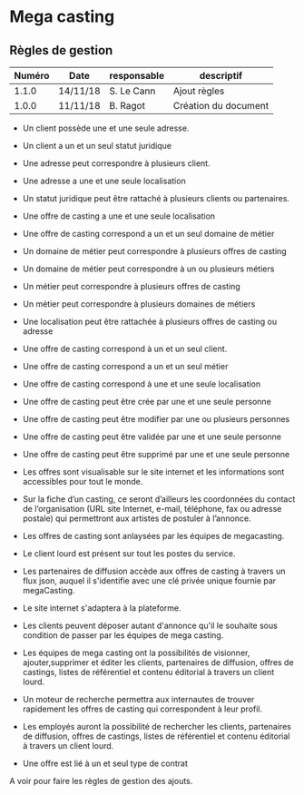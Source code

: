 # Mega casting

## Règles de gestion

| Numéro | Date     | responsable | descriptif           |
| ------ | -------- | ----------- | -------------------- |
| 1.1.0  | 14/11/18 | S. Le Cann  | Ajout règles         |
| 1.0.0  | 11/11/18 | B. Ragot    | Création du document |

- Un client possède une et une seule adresse.
- Un client a un et un seul statut juridique
- Une adresse peut correspondre à plusieurs client.
- Une adresse a une et une seule localisation
- Un statut juridique peut être rattaché à plusieurs clients ou partenaires.
- Une offre de casting a une et une seule localisation
- Une offre de casting correspond a un et un seul domaine de métier
- Un domaine de métier peut correspondre à plusieurs offres de casting
- Un domaine de métier peut correspondre à un ou plusieurs métiers
- Un métier peut correspondre à plusieurs offres de casting
- Un métier peut correspondre à plusieurs domaines de métiers
- Une localisation peut être rattachée à plusieurs offres de casting ou adresse
- Une offre de casting correspond à un et un seul client.
- Une offre de casting correspond a un et un seul métier
- Une offre de casting correspond à une et une seule localisation
- Une offre de casting peut être crée par une et une seule personne
- Une offre de casting peut être modifier par une ou plusieurs personnes
- Une offre de casting peut être validée par une et une seule personne
- Une offre de casting peut être supprimé par une et une seule personne

- Les offres sont visualisable sur le site internet et les informations sont accessibles pour tout le monde.
- Sur la fiche d’un casting, ce seront d’ailleurs les coordonnées du contact de l’organisation (URL site Internet, e-mail, téléphone, fax ou adresse postale) qui permettront aux artistes de postuler à l’annonce.
- Les offres de casting sont anlaysées par les équipes de megacasting.
- Le client lourd est présent sur tout les postes du service.
- Les partenaires de diffusion accède aux offres de casting à travers un flux json, auquel il s'identifie avec une clé privée unique fournie par megaCasting.
- Le site internet s'adaptera à la plateforme.

- Les clients peuvent déposer autant d'annonce qu'il le souhaite sous condition de passer par les équipes de mega casting.
- Les équipes de mega casting ont la possibilités de visionner, ajouter,supprimer et éditer les clients, partenaires de diffusion, offres de castings, listes de référentiel et contenu éditorial à travers un client lourd.
- Un moteur de recherche permettra aux internautes de trouver rapidement les offres de casting qui correspondent à leur profil.
- Les employés auront la possibilité de rechercher les clients, partenaires de diffusion, offres de castings, listes de référentiel et contenu éditorial à travers un client lourd.
- Une offre est lié à un et seul type de contrat

A voir pour faire les règles de gestion des ajouts.